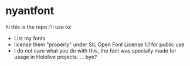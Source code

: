 # nyantfont
hi
this is the repo i'll use to:
- List my fonts
- license them "properly" under SIL Open Font License 1.1 for public use
- I do not care what you do with this, the font was specially made for usage in Hololive projects.
...
bye?

